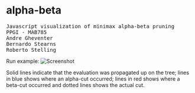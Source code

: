 # alpha-beta
<pre>
Javascript visualization of minimax alpha-beta pruning
PPGI - MAB785
Andre Gheventer
Bernardo Stearns
Roberto Stelling
</pre>
Run example:
![Screenshot](../master/imagens/alpha-beta.png)

Solid lines indicate that the evaluation was propagated up on the tree; lines in blue shows where an alpha-cut occurred; lines in red shows where a beta-cut occurred and dotted lines shows the actual cut.
